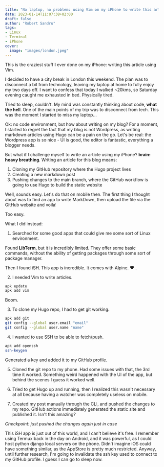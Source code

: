 ```yaml
---
title: "No laptop, no problem: using Vim on my iPhone to write this article"
date: 2023-01-14T11:07:38+02:00
draft: false
author: "Robert Sandru"
tags: 
- Linux
- Terminal
- iPhone
cover:
  image: "images/london.jpeg"
---
```


This is the craziest stuff I ever done on my iPhone: writing this article using Vim.

I decided to have a city break in London this weekend. The plan was to disconnect a bit from technology, leaving my laptop at home to fully enjoy my two days off. I want to confess that today I walked ~20kms, so Saturday evening caught me exhausted in bed. Physically tired.

Tried to sleep, couldn't. My mind was constantly thinking about code, **what the hell**. One of the main points of my trip was to disconnect from tech. This was the moment I started to miss my laptop... 

Ok: no code environment, but how about writing on my blog? For a moment, I started to regret the fact that my blog is not Wordpress, as writing markdown articles using Hugo can be a pain on the go. Let's be real: the Wordpress app is so nice - UI is good, the editor is fantastic, everything a blogger needs. 

But what if I challenge myself to write an article using my iPhone? **brain: heavy breathing**. Writing an article for this blog means:

1. Cloning my GitHub repository where the Hugo project lives
2. Creating a new markdown post
3. Pushing changes to the main branch, where the GitHub workflow is going to use Hugo to build the static website

Well, sounds easy. Let's do that on mobile then. The first thing I thought about was to find an app to write MarkDown, then upload the file via the GitHub website and voila! 

Too easy. 

What I did instead:

1. Searched for some good apps that could give me some sort of Linux environment.

Found **LibTerm**, but it is incredibly limited. They offer some basic commands, without the ability of getting packages through some sort of package manager. 

Then I found iSH. This app is incredible. It comes with Alpine. ♥️ .

2. I needed Vim to write articles.

```bash
apk update
apk add vim
```

Boom. 

3. To clone my Hugo repo, I had to get git working.

```bash
apk add git
git config --global user.email "email"
git config --global user.name "name"
```

4. I wanted to use SSH to be able to fetch/push.

```bash
apk add openssh
ssh-keygen
```

Generated a key and added it to my GitHub profile.

5. Cloned the git repo to my phone. Had some issues with that, the 3rd time it worked. Something weird happened with the UI of the app, but behind the scenes I guess it worked well.

6. Tried to get Hugo up and running, then I realized this wasn't necessary at all because having a watcher was completely useless on mobile.

7. Created my post manually through the CLI, and pushed the changes to my repo. GitHub actions immediately generated the static site and published it. Isn't this amazing?

*Checkpoint: just pushed the changes again just in case*

This iSH app is just out of this world, and I can't believe it's free. I remember using Termux back in the day on Android, and it was powerful, as I could host python django local servers on the phone. Didn't imagine iOS could have something similar, as the AppStore is pretty much restricted. Anyway, until further research, I'm going to invalidate the ssh key used to connect to my GitHub profile. I guess I can go to sleep now.
